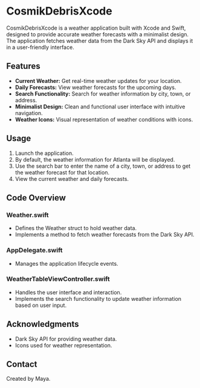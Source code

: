 # CosmikDebrisXcode
CosmikDebrisXcode is a weather application built with Xcode and Swift, designed to provide accurate weather forecasts with a minimalist design. The application fetches weather data from the Dark Sky API and displays it in a user-friendly interface.

## Features
- **Current Weather:** Get real-time weather updates for your location.
- **Daily Forecasts:** View weather forecasts for the upcoming days.
- **Search Functionality:** Search for weather information by city, town, or address.
- **Minimalist Design:** Clean and functional user interface with intuitive navigation.
- **Weather Icons:** Visual representation of weather conditions with icons.


## Usage
1. Launch the application.
2. By default, the weather information for Atlanta will be displayed.
3. Use the search bar to enter the name of a city, town, or address to get the weather forecast for that location.
4. View the current weather and daily forecasts.


## Code Overview
### Weather.swift
- Defines the Weather struct to hold weather data.
- Implements a method to fetch weather forecasts from the Dark Sky API.


### AppDelegate.swift
- Manages the application lifecycle events.


### WeatherTableViewController.swift
- Handles the user interface and interaction.
- Implements the search functionality to update weather information based on user input.


## Acknowledgments
- Dark Sky API for providing weather data.
- Icons used for weather representation.


## Contact
Created by Maya.
